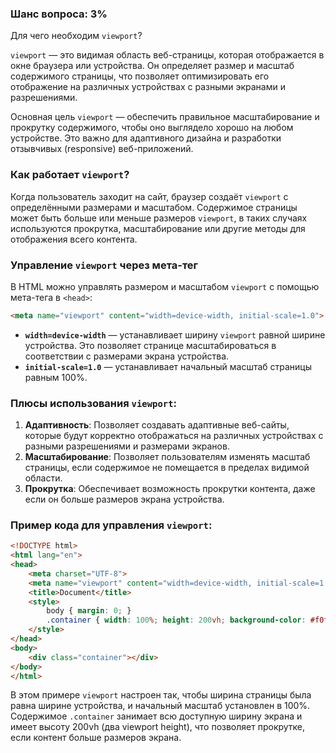 ### Шанс вопроса: 3%

Для чего необходим `viewport`?

`viewport` — это видимая область веб-страницы, которая отображается в окне браузера или устройства. Он определяет размер и масштаб содержимого страницы, что позволяет оптимизировать его отображение на различных устройствах с разными экранами и разрешениями.

Основная цель `viewport` — обеспечить правильное масштабирование и прокрутку содержимого, чтобы оно выглядело хорошо на любом устройстве. Это важно для адаптивного дизайна и разработки отзывчивых (responsive) веб-приложений.

### Как работает `viewport`?

Когда пользователь заходит на сайт, браузер создаёт `viewport` с определёнными размерами и масштабом. Содержимое страницы может быть больше или меньше размеров `viewport`, в таких случаях используются прокрутка, масштабирование или другие методы для отображения всего контента.

### Управление `viewport` через мета-тег

В HTML можно управлять размером и масштабом `viewport` с помощью мета-тега в `<head>`:

```html
<meta name="viewport" content="width=device-width, initial-scale=1.0">
```

- **`width=device-width`** — устанавливает ширину `viewport` равной ширине устройства. Это позволяет странице масштабироваться в соответствии с размерами экрана устройства.
- **`initial-scale=1.0`** — устанавливает начальный масштаб страницы равным 100%.

### Плюсы использования `viewport`:

1. **Адаптивность**: Позволяет создавать адаптивные веб-сайты, которые будут корректно отображаться на различных устройствах с разными разрешениями и размерами экранов.
2. **Масштабирование**: Позволяет пользователям изменять масштаб страницы, если содержимое не помещается в пределах видимой области.
3. **Прокрутка**: Обеспечивает возможность прокрутки контента, даже если он больше размеров экрана устройства.

### Пример кода для управления `viewport`:

```html
<!DOCTYPE html>
<html lang="en">
<head>
    <meta charset="UTF-8">
    <meta name="viewport" content="width=device-width, initial-scale=1.0">
    <title>Document</title>
    <style>
        body { margin: 0; }
        .container { width: 100%; height: 200vh; background-color: #f0f0f0; }
    </style>
</head>
<body>
    <div class="container"></div>
</body>
</html>
```

В этом примере `viewport` настроен так, чтобы ширина страницы была равна ширине устройства, и начальный масштаб установлен в 100%. Содержимое `.container` занимает всю доступную ширину экрана и имеет высоту 200vh (два viewport height), что позволяет прокрутке, если контент больше размеров экрана.